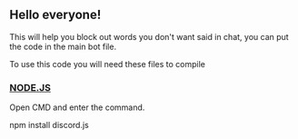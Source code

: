 ## Hello everyone!

This will help you block out words you don't want said in chat, you can put the code in the main bot file.

 To use this code you will need these files to compile
 
 ### [NODE.JS](https://nodejs.org)
 
 Open CMD and enter the command.
 
 npm install discord.js
